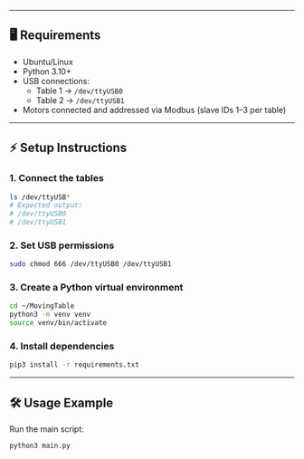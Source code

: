 
---

## 🖥️ Requirements

- Ubuntu/Linux  
- Python 3.10+  
- USB connections:
  - Table 1 → `/dev/ttyUSB0`
  - Table 2 → `/dev/ttyUSB1`  
- Motors connected and addressed via Modbus (slave IDs 1–3 per table)  

---

## ⚡ Setup Instructions

### 1. Connect the tables
```bash
ls /dev/ttyUSB*
# Expected output:
# /dev/ttyUSB0
# /dev/ttyUSB1
```

### 2. Set USB permissions
```bash
sudo chmod 666 /dev/ttyUSB0 /dev/ttyUSB1
```

### 3. Create a Python virtual environment
```bash
cd ~/MovingTable
python3 -m venv venv
source venv/bin/activate
```

### 4. Install dependencies
```bash
pip3 install -r requirements.txt
```

---

## 🛠️ Usage Example
Run the main script:

```bash
python3 main.py
```